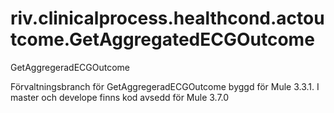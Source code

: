 # riv.clinicalprocess.healthcond.actoutcome.GetAggregatedECGOutcome
GetAggregeradECGOutcome

Förvaltningsbranch för GetAggregeradECGOutcome byggd för Mule 3.3.1. 
I master och develope finns kod avsedd för Mule 3.7.0
